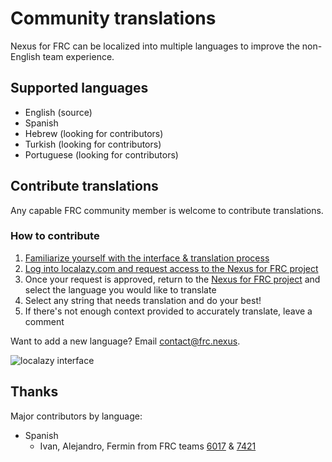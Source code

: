 # Community translations
Nexus for FRC can be localized into multiple languages to improve the non-English team experience.

## Supported languages
* English (source)
* Spanish
* Hebrew (looking for contributors)
* Turkish (looking for contributors)
* Portuguese (looking for contributors)

## Contribute translations
Any capable FRC community member is welcome to contribute translations.

### How to contribute
1. [Familiarize yourself with the interface & translation process](https://localazy.com/docs/general/translating-strings)
2. [Log into localazy.com and request access to the Nexus for FRC project](https://localazy.com/p/nexus-for-frc)
3. Once your request is approved, return to the [Nexus for FRC project](https://localazy.com/p/nexus-for-frc) and select the language you would like to translate
4. Select any string that needs translation and do your best!
5. If there's not enough context provided to accurately translate, leave a comment


Want to add a new language? Email contact@frc.nexus.

![localazy interface](https://github.com/Nexus-for-FRC/Nexus/assets/2548822/17a42923-447e-405a-8f84-b310025d75f6)

## Thanks
Major contributors by language:
*  Spanish
   *  Ivan, Alejandro, Fermin from FRC teams [6017](https://www.thebluealliance.com/team/6017) & [7421](https://www.thebluealliance.com/team/7421) 
